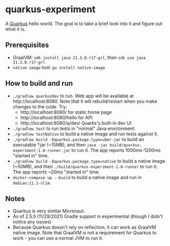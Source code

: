 # quarkus-experiment

A [Quarkus](https://quarkus.io/) hello world. The goal is to take a brief look into it and figure out what it is.

## Prerequisites

* GraalVM: `sdk install java 21.3.0.r17-grl`, then `sdk use java 21.3.0.r17-grl`
* `native-image` tool: `gu install native-image`

## How to build and run

* `./gradlew quarkusDev` to run. Web app will be available at http://localhost:8080. Note that it will rebuild/restart when you make changes to the code. Try:
  * http://localhost:8080/ for static home page
  * http://localhost:8080/hello for API
  * http://localhost:8080/q/dev/ Quarks's built-in dev UI
* `./gradlew test` to run tests in "normal" Java environment.
* `./gradlew testNative` to build a native image and run tests against it.
* `./gradlew build -Dquarkus.package.type=uber-jar` to build an executable *.jar (~15MB), and then `java -jar build/quarkus-experiment-1.0-runner.jar` to run it. The app reports 1000ms-1200ms "started in" time. 
* `./gradlew build -Dquarkus.package.type=native` to build a native image (~50MB), and then `./build/quarkus-experiment-1.0-runner` to run it. The app reports ~20ms "started in" time.
* `docker-compose up --build` to build a native image and run in `debian:11.1-slim`.

## Notes

* Quarkus is very similar Micronaut.
* As of 2.5.0 (11/29/2021) Gradle support is experimental (though I didn't notice any issues)
* Because Quarkus doesn't rely on reflection, it can work as GraalVM native image. Note that GraalVM is not a requirement for Quarkus to work - you can use a normal JVM to run it.
